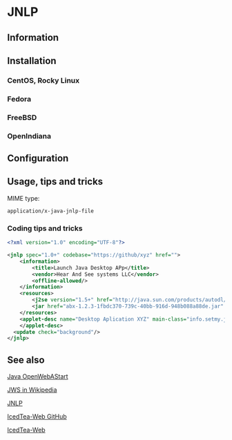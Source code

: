 # JNLP

## Information

## Installation

### CentOS, Rocky Linux

### Fedora

### FreeBSD

### OpenIndiana

## Configuration

## Usage, tips and tricks

MIME type:

```
application/x-java-jnlp-file
```

### Coding tips and tricks

```xml
<?xml version="1.0" encoding="UTF-8"?>

<jnlp spec="1.0+" codebase="https://github/xyz" href="">
    <information>
        <title>Launch Java Desktop APp</title>
        <vendor>Hear And See systems LLC</vendor>
        <offline-allowed/>
    </information>
    <resources>
        <j2se version="1.5+" href="http://java.sun.com/products/autodl/j2se"/>
        <jar href="abx-1.2.3-1fbdc370-739c-40bb-916d-948b088a88de.jar" main="true" />
    </resources>
    <applet-desc name="Desktop Aplication XYZ" main-class="info.setmy.javafx.appxyz.Main" width="300" height="200">
    </applet-desc>
  <update check="background"/>
</jnlp>
```

## See also

[Java OpenWebAStart](https://openwebstart.com/)

[JWS in Wikipedia](https://en.wikipedia.org/wiki/Java_Web_Start)

[JNLP](https://en.wikipedia.org/wiki/Java_Web_Start#Java_Network_Launching_Protocol_(JNLP))

[IcedTea-Web GitHub](https://github.com/AdoptOpenJDK/IcedTea-Web)

[IcedTea-Web](https://icedtea.classpath.org/)